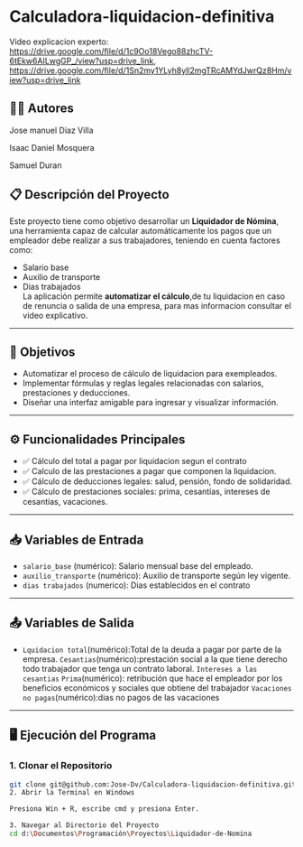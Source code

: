 # Calculadora-liquidacion-definitiva
Video explicacion experto: https://drive.google.com/file/d/1c9Oo18Vego88zhcTV-6tEkw6AILwgGP_/view?usp=drive_link, https://drive.google.com/file/d/1Sn2my1YLyh8yll2mgTRcAMYdJwrQz8Hm/view?usp=drive_link
## 👨‍💻 Autores
Jose manuel Diaz Villa


Isaac Daniel Mosquera

Samuel Duran
## 📋 Descripción del Proyecto
Este proyecto tiene como objetivo desarrollar un **Liquidador de Nómina**, una herramienta capaz de calcular automáticamente los pagos que un empleador debe realizar a sus trabajadores, teniendo en cuenta factores como:
- Salario base  
- Auxilio de transporte  
- Dias trabajados  
La aplicación permite **automatizar el cálculo**,de tu liquidacion en caso de renuncia o salida de una empresa, para mas informacion consultar el video explicativo.
---
## 🎯 Objetivos
- Automatizar el proceso de cálculo de liquidacion para exempleados.  
- Implementar fórmulas y reglas legales relacionadas con salarios, prestaciones y deducciones.    
- Diseñar una interfaz amigable para ingresar y visualizar información.  
---
## ⚙️ Funcionalidades Principales
- ✅ Cálculo del total a pagar por liquidacion segun el contrato
- ✅ Calculo de las prestaciones a pagar que componen la liquidacion.  
- ✅ Cálculo de deducciones legales: salud, pensión, fondo de solidaridad.  
- ✅ Cálculo de prestaciones sociales: prima, cesantías, intereses de cesantías, vacaciones.  
---
## 📥 Variables de Entrada
- `salario_base` (numérico): Salario mensual base del empleado.  
- `auxilio_transporte` (numérico): Auxilio de transporte según ley vigente.  
- `dias trabajados` (numerico): Dias establecidos en el contrato
---
## 📤 Variables de Salida
- `Lquidacion total`(numérico):Total de la deuda a pagar por parte de la empresa.
  `Cesantias`(numérico):prestación social a la que tiene derecho todo trabajador que tenga un contrato laboral.
  `Intereses a las cesantias`
  `Prima`(numérico): retribución que hace el empleador por los beneficios económicos y sociales que obtiene del trabajador
  `Vacaciones no pagas`(numérico):dias no pagos de las vacaciones
---
## 🖥️ Ejecución del Programa
### 1. Clonar el Repositorio
```bash
git clone git@github.com:Jose-Dv/Calculadora-liquidacion-definitiva.git
2. Abrir la Terminal en Windows

Presiona Win + R, escribe cmd y presiona Enter.

3. Navegar al Directorio del Proyecto
cd d:\Documentos\Programación\Proyectos\Liquidador-de-Nomina


